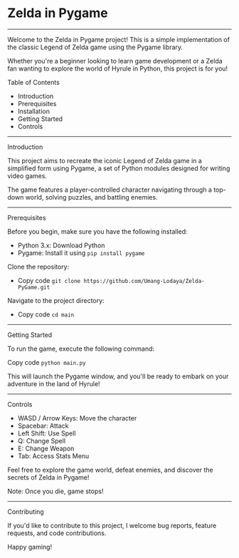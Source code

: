 # **Zelda in Pygame**
<hr>
Welcome to the Zelda in Pygame project! This is a simple implementation of the classic Legend of Zelda game using the Pygame library. 

Whether you're a beginner looking to learn game development or a Zelda fan wanting to explore the world of Hyrule in Python, this project is for you!

Table of Contents

- Introduction
- Prerequisites
- Installation
- Getting Started
- Controls

<hr>
Introduction

This project aims to recreate the iconic Legend of Zelda game in a simplified form using Pygame, a set of Python modules designed for writing video games. 

The game features a player-controlled character navigating through a top-down world, solving puzzles, and battling enemies.

<hr>
Prerequisites

Before you begin, make sure you have the following installed:

- Python 3.x: Download Python
- Pygame: Install it using `pip install pygame`

Clone the repository:

- Copy code `git clone https://github.com/Umang-Lodaya/Zelda-PyGame.git`

Navigate to the project directory:

- Copy code `cd main`

<hr>
Getting Started

To run the game, execute the following command:

Copy code `python main.py`

This will launch the Pygame window, and you'll be ready to embark on your adventure in the land of Hyrule!

<hr>
Controls

- WASD / Arrow Keys: Move the character
- Spacebar: Attack
- Left Shift: Use Spell
- Q: Change Spell
- E: Change Weapon
- Tab: Access Stats Menu

Feel free to explore the game world, defeat enemies, and discover the secrets of Zelda in Pygame!

Note: Once you die, game stops!

<hr>
Contributing

If you'd like to contribute to this project, I welcome bug reports, feature requests, and code contributions.

Happy gaming!